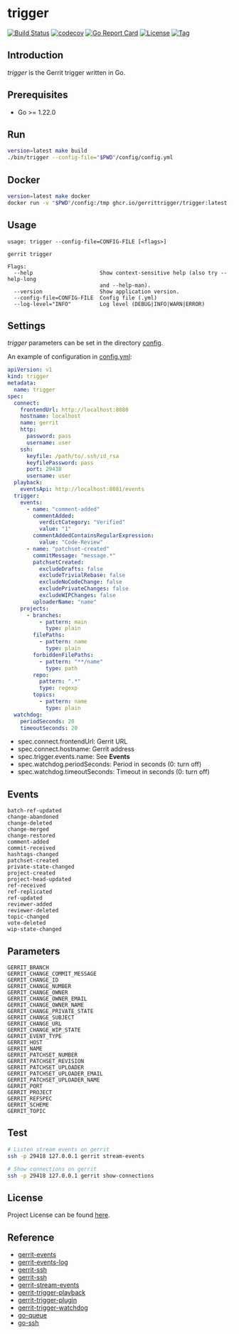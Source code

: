 # trigger

[![Build Status](https://github.com/gerrittrigger/trigger/workflows/ci/badge.svg?branch=main&event=push)](https://github.com/gerrittrigger/trigger/actions?query=workflow%3Aci)
[![codecov](https://codecov.io/gh/gerrittrigger/trigger/branch/main/graph/badge.svg?token=YCXTOSU3WR)](https://codecov.io/gh/gerrittrigger/trigger)
[![Go Report Card](https://goreportcard.com/badge/github.com/gerrittrigger/trigger)](https://goreportcard.com/report/github.com/gerrittrigger/trigger)
[![License](https://img.shields.io/github/license/gerrittrigger/trigger.svg)](https://github.com/gerrittrigger/trigger/blob/main/LICENSE)
[![Tag](https://img.shields.io/github/tag/gerrittrigger/trigger.svg)](https://github.com/gerrittrigger/trigger/tags)



## Introduction

*trigger* is the Gerrit trigger written in Go.



## Prerequisites

- Go >= 1.22.0



## Run

```bash
version=latest make build
./bin/trigger --config-file="$PWD"/config/config.yml
```



## Docker

```bash
version=latest make docker
docker run -v "$PWD"/config:/tmp ghcr.io/gerrittrigger/trigger:latest --config-file=/tmp/config.yml
```



## Usage

```
usage: trigger --config-file=CONFIG-FILE [<flags>]

gerrit trigger

Flags:
  --help                     Show context-sensitive help (also try --help-long
                             and --help-man).
  --version                  Show application version.
  --config-file=CONFIG-FILE  Config file (.yml)
  --log-level="INFO"         Log level (DEBUG|INFO|WARN|ERROR)
```



## Settings

*trigger* parameters can be set in the directory [config](https://github.com/gerrittrigger/trigger/blob/main/config).

An example of configuration in [config.yml](https://github.com/gerrittrigger/trigger/blob/main/config/config.yml):

```yaml
apiVersion: v1
kind: trigger
metadata:
  name: trigger
spec:
  connect:
    frontendUrl: http://localhost:8080
    hostname: localhost
    name: gerrit
    http:
      password: pass
      username: user
    ssh:
      keyfile: /path/to/.ssh/id_rsa
      keyfilePassword: pass
      port: 29418
      username: user
  playback:
    eventsApi: http://localhost:8081/events
  trigger:
    events:
      - name: "comment-added"
        commentAdded:
          verdictCategory: "Verified"
          value: "1"
        commentAddedContainsRegularExpression:
          value: "Code-Review"
      - name: "patchset-created"
        commitMessage: "message.*"
        patchsetCreated:
          excludeDrafts: false
          excludeTrivialRebase: false
          excludeNoCodeChange: false
          excludePrivateChanges: false
          excludeWIPChanges: false
        uploaderName: "name"
    projects:
      - branches:
          - pattern: main
            type: plain
        filePaths:
          - pattern: name
            type: plain
        forbiddenFilePaths:
          - pattern: "**/name"
            type: path
        repo:
          pattern: ".*"
          type: regexp
        topics:
          - pattern: name
            type: plain
  watchdog:
    periodSeconds: 20
    timeoutSeconds: 20
```

- spec.connect.frontendUrl: Gerrit URL
- spec.connect.hostname: Gerrit address
- spec.trigger.events.name: See **Events**
- spec.watchdog.periodSeconds: Period in seconds (0: turn off)
- spec.watchdog.timeoutSeconds: Timeout in seconds (0: turn off)



## Events

```
batch-ref-updated
change-abandoned
change-deleted
change-merged
change-restored
comment-added
commit-received
hashtags-changed
patchset-created
private-state-changed
project-created
project-head-updated
ref-received
ref-replicated
ref-updated
reviewer-added
reviewer-deleted
topic-changed
vote-deleted
wip-state-changed
```



## Parameters

```
GERRIT_BRANCH
GERRIT_CHANGE_COMMIT_MESSAGE
GERRIT_CHANGE_ID
GERRIT_CHANGE_NUMBER
GERRIT_CHANGE_OWNER
GERRIT_CHANGE_OWNER_EMAIL
GERRIT_CHANGE_OWNER_NAME
GERRIT_CHANGE_PRIVATE_STATE
GERRIT_CHANGE_SUBJECT
GERRIT_CHANGE_URL
GERRIT_CHANGE_WIP_STATE
GERRIT_EVENT_TYPE
GERRIT_HOST
GERRIT_NAME
GERRIT_PATCHSET_NUMBER
GERRIT_PATCHSET_REVISION
GERRIT_PATCHSET_UPLOADER
GERRIT_PATCHSET_UPLOADER_EMAIL
GERRIT_PATCHSET_UPLOADER_NAME
GERRIT_PORT
GERRIT_PROJECT
GERRIT_REFSPEC
GERRIT_SCHEME
GERRIT_TOPIC
```



## Test

```bash
# Listen stream events on gerrit
ssh -p 29418 127.0.0.1 gerrit stream-events

# Show connections on gerrit
ssh -p 29418 127.0.0.1 gerrit show-connections
```



## License

Project License can be found [here](LICENSE).



## Reference

- [gerrit-events](https://github.com/sonyxperiadev/gerrit-events)
- [gerrit-events-log](https://gerrit.googlesource.com/plugins/events-log/)
- [gerrit-ssh](https://github.com/craftsland/gerrit-ssh)
- [gerrit-ssh](https://gist.github.com/craftslab/2a89da7b65fd32aaf6c598145625e643)
- [gerrit-stream-events](https://gerrit-review.googlesource.com/Documentation/cmd-stream-events.html)
- [gerrit-trigger-playback](https://github.com/jenkinsci/gerrit-trigger-plugin/blob/master/src/main/java/com/sonyericsson/hudson/plugins/gerrit/trigger/playback/GerritMissedEventsPlaybackManager.java)
- [gerrit-trigger-plugin](https://github.com/jenkinsci/gerrit-trigger-plugin)
- [gerrit-trigger-watchdog](https://github.com/sonyxperiadev/gerrit-events/blob/master/src/main/java/com/sonymobile/tools/gerrit/gerritevents/watchdog/StreamWatchdog.java)
- [go-queue](https://github.com/alexsergivan/blog-examples/blob/master/queue)
- [go-ssh](https://golang.hotexamples.com/site/file?hash=0x622d73200b734b5b68931b92861d30d6f4ef184f0872a45c49cedf26a29fa965&fullName=main.go&project=aybabtme/multisshtail)
